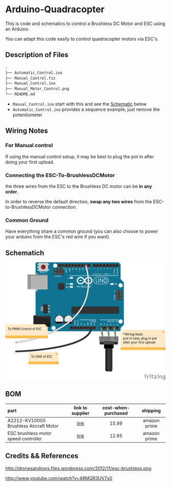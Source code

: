 Arduino-Quadracopter
====================

This is code and schematics to control a Brushless DC Motor and ESC using an Arduino. 

You can adapt this code easily to control quadracopter motors via ESC's.

## Description of Files

```bash
.
├── Automatic_Control.ino
├── Manual_Control.fzz
├── Manual_Control.ino
├── Manual_Motor_Control.png
└── README.md
```
- `Manual_Control.ino` start with this and see the [Schematic](#schematic) below
- `Automatic_Control.ino` provides a sequence example, just remove the potentiometer
## Wiring Notes

### For Manual control

If using the manual control setup, it may be best to plug the pot in after doing your first upload.

### Connecting the ESC-To-BrushlessDCMotor
the three wires from the ESC to the Brushless DC motor can be **in any order**.

In order to reverse the default direction, **swap any two wires** from the ESC-to-BrushlessDCMotor connection.

### Common Ground

Have everything share a common ground (you can also choose to power your arduino from the ESC's red wire if you want)

## Schematich

![Manual Control](Manual_Motor_Control.png)

## BOM

| part | link to supplier | cost-when-purchased | shipping |
| :--- | :---: | :---:| :---: | 
| A2212-KV10000 Brushless Aircraft Motor| [link](http://www.amazon.com/A2212-KV1000-Brushless-Multi-copter-Aircraft/dp/B008W4VF3W/ref=sr_1_cc_1?s=aps&ie=UTF8&qid=1389732414&sr=1-1-catcorr&keywords=brushless+motor+A2212)  | 15.99 | amazon prime |
| ESC brushless motor speed controller | [link](http://www.amazon.com/NEEWER%C2%AE-Brushless-Motor-Speed-Controller/dp/B00CIQ0TYQ/ref=pd_bxgy_e_img_y) | 12.95 | amazon prime |

## Credits && References


http://dronesandrovs.files.wordpress.com/2012/11/esc-brushless.png

http://www.youtube.com/watch?v=48MQR3UV7x0
